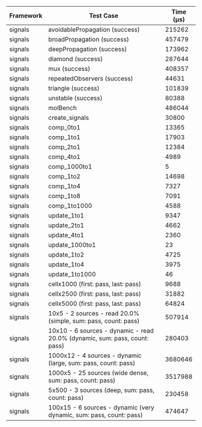 | Framework | Test Case | Time (μs) |
| --- | --- | --- |
| signals | avoidablePropagation (success) | 215262 |
| signals | broadPropagation (success) | 457479 |
| signals | deepPropagation (success) | 173962 |
| signals | diamond (success) | 287644 |
| signals | mux (success) | 408357 |
| signals | repeatedObservers (success) | 44631 |
| signals | triangle (success) | 101839 |
| signals | unstable (success) | 80388 |
| signals | molBench | 486044 |
| signals | create_signals | 30800 |
| signals | comp_0to1 | 13365 |
| signals | comp_1to1 | 17903 |
| signals | comp_2to1 | 12384 |
| signals | comp_4to1 | 4989 |
| signals | comp_1000to1 | 5 |
| signals | comp_1to2 | 14698 |
| signals | comp_1to4 | 7327 |
| signals | comp_1to8 | 7091 |
| signals | comp_1to1000 | 4588 |
| signals | update_1to1 | 9347 |
| signals | update_2to1 | 4662 |
| signals | update_4to1 | 2360 |
| signals | update_1000to1 | 23 |
| signals | update_1to2 | 4725 |
| signals | update_1to4 | 3975 |
| signals | update_1to1000 | 46 |
| signals | cellx1000 (first: pass, last: pass) | 9688 |
| signals | cellx2500 (first: pass, last: pass) | 31882 |
| signals | cellx5000 (first: pass, last: pass) | 64824 |
| signals | 10x5 - 2 sources - read 20.0% (simple, sum: pass, count: pass) | 507914 |
| signals | 10x10 - 6 sources - dynamic - read 20.0% (dynamic, sum: pass, count: pass) | 280403 |
| signals | 1000x12 - 4 sources - dynamic (large, sum: pass, count: pass) | 3680646 |
| signals | 1000x5 - 25 sources (wide dense, sum: pass, count: pass) | 3517988 |
| signals | 5x500 - 3 sources (deep, sum: pass, count: pass) | 230458 |
| signals | 100x15 - 6 sources - dynamic (very dynamic, sum: pass, count: pass) | 474647 |
